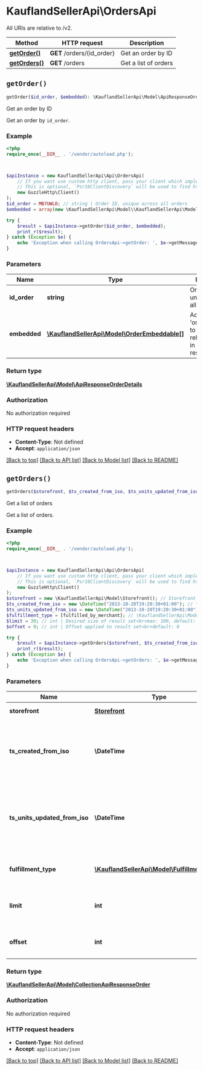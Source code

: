 # KauflandSellerApi\OrdersApi

All URIs are relative to /v2.

Method | HTTP request | Description
------------- | ------------- | -------------
[**getOrder()**](OrdersApi.md#getOrder) | **GET** /orders/{id_order} | Get an order by ID
[**getOrders()**](OrdersApi.md#getOrders) | **GET** /orders | Get a list of orders


## `getOrder()`

```php
getOrder($id_order, $embedded): \KauflandSellerApi\Model\ApiResponseOrderDetails
```

Get an order by ID

Get an order by <code>id_order</code>.

### Example

```php
<?php
require_once(__DIR__ . '/vendor/autoload.php');



$apiInstance = new KauflandSellerApi\Api\OrdersApi(
    // If you want use custom http client, pass your client which implements `Psr\Http\Client\ClientInterface`.
    // This is optional, `Psr18ClientDiscovery` will be used to find http client. For instance `GuzzleHttp\Client` implements that interface
    new GuzzleHttp\Client()
);
$id_order = MB7UWLD; // string | Order ID, unique across all orders
$embedded = array(new \KauflandSellerApi\Model\\KauflandSellerApi\Model\OrderEmbeddable()); // \KauflandSellerApi\Model\OrderEmbeddable[] | Add 'order_invoices' to get order related invoices in the response.

try {
    $result = $apiInstance->getOrder($id_order, $embedded);
    print_r($result);
} catch (Exception $e) {
    echo 'Exception when calling OrdersApi->getOrder: ', $e->getMessage(), PHP_EOL;
}
```

### Parameters

Name | Type | Description  | Notes
------------- | ------------- | ------------- | -------------
 **id_order** | **string**| Order ID, unique across all orders |
 **embedded** | [**\KauflandSellerApi\Model\OrderEmbeddable[]**](../Model/\KauflandSellerApi\Model\OrderEmbeddable.md)| Add &#39;order_invoices&#39; to get order related invoices in the response. | [optional]

### Return type

[**\KauflandSellerApi\Model\ApiResponseOrderDetails**](../Model/ApiResponseOrderDetails.md)

### Authorization

No authorization required

### HTTP request headers

- **Content-Type**: Not defined
- **Accept**: `application/json`

[[Back to top]](#) [[Back to API list]](../../README.md#endpoints)
[[Back to Model list]](../../README.md#models)
[[Back to README]](../../README.md)

## `getOrders()`

```php
getOrders($storefront, $ts_created_from_iso, $ts_units_updated_from_iso, $fulfillment_type, $limit, $offset): \KauflandSellerApi\Model\CollectionApiResponseOrder
```

Get a list of orders

Get a list of orders.

### Example

```php
<?php
require_once(__DIR__ . '/vendor/autoload.php');



$apiInstance = new KauflandSellerApi\Api\OrdersApi(
    // If you want use custom http client, pass your client which implements `Psr\Http\Client\ClientInterface`.
    // This is optional, `Psr18ClientDiscovery` will be used to find http client. For instance `GuzzleHttp\Client` implements that interface
    new GuzzleHttp\Client()
);
$storefront = new \KauflandSellerApi\Model\Storefront(); // Storefront | Locale of storefront
$ts_created_from_iso = new \DateTime("2013-10-20T19:20:30+01:00"); // \DateTime | Get only orders which were placed after this timestamp. Should be in YYYY-MM-ddTHH:mm:ssZ format
$ts_units_updated_from_iso = new \DateTime("2013-10-20T19:20:30+01:00"); // \DateTime | Get only orders which units were updated after this timestamp. Should be in YYYY-MM-ddTHH:mm:ssZ format
$fulfillment_type = [fulfilled_by_merchant]; // \KauflandSellerApi\Model\FulfillmentType[] | Get only orders which are fulfilled by the given type
$limit = 30; // int | Desired size of result set<br>max: 100, default: 30
$offset = 0; // int | Offset applied to result set<br>default: 0

try {
    $result = $apiInstance->getOrders($storefront, $ts_created_from_iso, $ts_units_updated_from_iso, $fulfillment_type, $limit, $offset);
    print_r($result);
} catch (Exception $e) {
    echo 'Exception when calling OrdersApi->getOrders: ', $e->getMessage(), PHP_EOL;
}
```

### Parameters

Name | Type | Description  | Notes
------------- | ------------- | ------------- | -------------
 **storefront** | [**Storefront**](../Model/.md)| Locale of storefront | [optional]
 **ts_created_from_iso** | **\DateTime**| Get only orders which were placed after this timestamp. Should be in YYYY-MM-ddTHH:mm:ssZ format | [optional]
 **ts_units_updated_from_iso** | **\DateTime**| Get only orders which units were updated after this timestamp. Should be in YYYY-MM-ddTHH:mm:ssZ format | [optional]
 **fulfillment_type** | [**\KauflandSellerApi\Model\FulfillmentType[]**](../Model/\KauflandSellerApi\Model\FulfillmentType.md)| Get only orders which are fulfilled by the given type | [optional]
 **limit** | **int**| Desired size of result set&lt;br&gt;max: 100, default: 30 | [optional] [default to 30]
 **offset** | **int**| Offset applied to result set&lt;br&gt;default: 0 | [optional] [default to 0]

### Return type

[**\KauflandSellerApi\Model\CollectionApiResponseOrder**](../Model/CollectionApiResponseOrder.md)

### Authorization

No authorization required

### HTTP request headers

- **Content-Type**: Not defined
- **Accept**: `application/json`

[[Back to top]](#) [[Back to API list]](../../README.md#endpoints)
[[Back to Model list]](../../README.md#models)
[[Back to README]](../../README.md)
